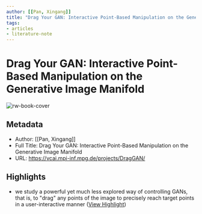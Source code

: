 ```yaml
---
author: [[Pan, Xingang]]
title: "Drag Your GAN: Interactive Point-Based Manipulation on the Generative Image Manifold"
tags: 
- articles
- literature-note
---
```

# Drag Your GAN: Interactive Point-Based Manipulation on the Generative Image Manifold

![rw-book-cover](https://readwise-assets.s3.amazonaws.com/static/images/article0.00998d930354.png)

## Metadata
- Author: [[Pan, Xingang]]
- Full Title: Drag Your GAN: Interactive Point-Based Manipulation on the Generative Image Manifold
- URL: https://vcai.mpi-inf.mpg.de/projects/DragGAN/

## Highlights
- we study a powerful yet much less explored way of controlling GANs, that is, to "drag" any points of the image to precisely reach target points in a user-interactive manner ([View Highlight](https://read.readwise.io/read/01h0tpwaxk9fgn6c1pwdb7e85z))
